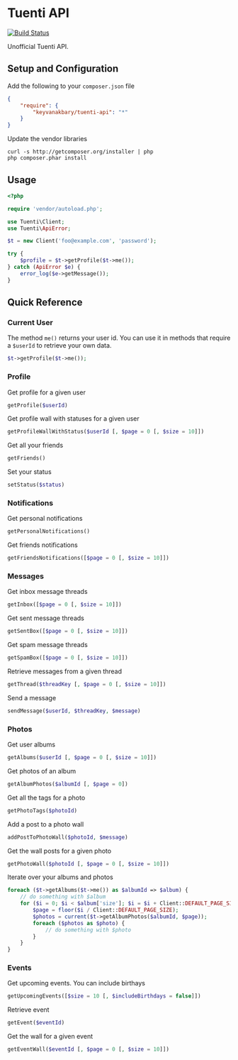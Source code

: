 Tuenti API
==========

[![Build Status](https://secure.travis-ci.org/keyvanakbary/tuenti-api.png?branch=master)](http://travis-ci.org/keyvanakbary/tuenti-api)

Unofficial Tuenti API.

Setup and Configuration
-----------------------
Add the following to your `composer.json` file
```json
{
    "require": {
        "keyvanakbary/tuenti-api": "*"
    }
}
```

Update the vendor libraries

    curl -s http://getcomposer.org/installer | php
    php composer.phar install

Usage
-----

```php
<?php

require 'vendor/autoload.php';

use Tuenti\Client;
use Tuenti\ApiError;

$t = new Client('foo@example.com', 'password');

try {
    $profile = $t->getProfile($t->me());
} catch (ApiError $e) {
    error_log($e->getMessage());
}
```

Quick Reference
---------------

### Current User
The method `me()` returns your user id. You can use it in methods that require a `$userId` to retrieve your own data.
```php
$t->getProfile($t->me());
```

### Profile

Get profile for a given user
```php
getProfile($userId)
```

Get profile wall with statuses for a given user
```php
getProfileWallWithStatus($userId [, $page = 0 [, $size = 10]])
```

Get all your friends
```php
getFriends()
```

Set your status
```php
setStatus($status)
```

### Notifications

Get personal notifications
```php
getPersonalNotifications()
```

Get friends notifications
```php
getFriendsNotifications([$page = 0 [, $size = 10]])
```

### Messages

Get inbox message threads
```php
getInbox([$page = 0 [, $size = 10]])
```

Get sent message threads
```php
getSentBox([$page = 0 [, $size = 10]])
```

Get spam message threads
```php
getSpamBox([$page = 0 [, $size = 10]])
```

Retrieve messages from a given thread
```php
getThread($threadKey [, $page = 0 [, $size = 10]])
```

Send a message
```php
sendMessage($userId, $threadKey, $message)
```

### Photos

Get user albums
```php
getAlbums($userId [, $page = 0 [, $size = 10]])
```

Get photos of an album
```php
getAlbumPhotos($albumId [, $page = 0])
```

Get all the tags for a photo
```php
getPhotoTags($photoId)
```

Add a post to a photo wall
```php
addPostToPhotoWall($photoId, $message)
```

Get the wall posts for a given photo
```php
getPhotoWall($photoId [, $page = 0 [, $size = 10]])
```

Iterate over your albums and photos
```php
foreach ($t->getAlbums($t->me()) as $albumId => $album) {
    // do something with $album
    for ($i = 0; $i < $album['size']; $i = $i + Client::DEFAULT_PAGE_SIZE) {
        $page = floor($i / Client::DEFAULT_PAGE_SIZE);
        $photos = current($t->getAlbumPhotos($albumId, $page));
        foreach ($photos as $photo) {
            // do something with $photo
        }
    }
}
```

### Events

Get upcoming events. You can include birthays
```php
getUpcomingEvents([$size = 10 [, $includeBirthdays = false]])
```

Retrieve event
```php
getEvent($eventId)
```

Get the wall for a given event
```php
getEventWall($eventId [, $page = 0 [, $size = 10]])
```
